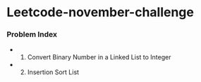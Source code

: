 # Leetcode-november-challenge

### Problem Index

* 01) Convert Binary Number in a Linked List to Integer
* 02) Insertion Sort List
